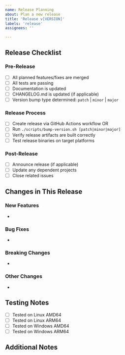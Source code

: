 ```yaml
---
name: Release Planning
about: Plan a new release
title: 'Release v[VERSION]'
labels: 'release'
assignees: ''

---
```


## Release Checklist

### Pre-Release
- [ ] All planned features/fixes are merged
- [ ] All tests are passing
- [ ] Documentation is updated
- [ ] CHANGELOG.md is updated (if applicable)
- [ ] Version bump type determined: `patch` | `minor` | `major`

### Release Process
- [ ] Create release via GitHub Actions workflow OR
- [ ] Run `./scripts/bump-version.sh [patch|minor|major]`
- [ ] Verify release artifacts are built correctly
- [ ] Test release binaries on target platforms

### Post-Release
- [ ] Announce release (if applicable)
- [ ] Update any dependent projects
- [ ] Close related issues

## Changes in This Release

### New Features
- 

### Bug Fixes
- 

### Breaking Changes
- 

### Other Changes
- 

## Testing Notes

- [ ] Tested on Linux AMD64
- [ ] Tested on Linux ARM64  
- [ ] Tested on Windows AMD64
- [ ] Tested on Windows ARM64

## Additional Notes
